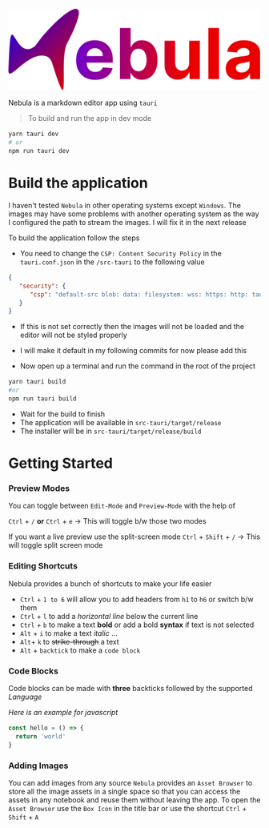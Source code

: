 ![logo-nebula](/assets/logo-nebula.svg)

Nebula is a markdown editor app using `tauri`

> To build and run the app in dev mode

```bash
yarn tauri dev
# or
npm run tauri dev
```

# Build the application

I haven't tested `Nebula` in other operating systems except `Windows`. The images may have some problems
with another operating system as the way I configured the path to stream the images. I will fix it in the next release

To build the application follow the steps

- You need to change the `CSP: Content Security Policy` in the `tauri.conf.json` in the `/src-tauri` to the following value

```json
{
   "security": {
      "csp": "default-src blob: data: filesystem: wss: https: http: tauri: 'unsafe-inline' asset: https://asset.localhost 'self'; img-src 'self' blob: data: asset: https://asset.localhost nb: https://nb.localhost; script-src 'self'; style-src https: tauri: 'unsafe-inline' https://tauri.localhost 'self'"
   }
}

```

- If this is not set correctly then the images will not be loaded and the editor will not be styled properly
- I will make it default in my following commits for now please add this

- Now open up a terminal and run the command in the root of the project

```bash
yarn tauri build
#or
npm run tauri build
```

- Wait for the build to finish
- The application will be available in `src-tauri/target/release`
- The installer will be in `src-tauri/target/release/build`

# Getting Started

### Preview Modes

You can toggle between `Edit-Mode` and `Preview-Mode` with the help of

`Ctrl` + `/` **or** `Ctrl` + `e` -> This will toggle b/w those two modes

If you want a live preview use the split-screen mode
`Ctrl` + `Shift` + `/` -> This will toggle split screen mode

### Editing Shortcuts

Nebula provides a bunch of shortcuts to make your life easier

- `Ctrl` + `1 to 6` will allow you to add headers from `h1` to `h6` or switch b/w them
- `Ctrl` + `l` to add a _horizontal line_ below the current line
- `Ctrl` + `b` to make a text **bold** or add a bold **syntax** if text is not selected
- `Alt` + `i` to make a text _italic_ ...
- `Alt`+ `k` to ~~strike-through~~ a text
- `Alt` + `backtick` to make a `code block`

### Code Blocks

Code blocks can be made with **three** backticks followed by the supported _Language_

_Here is an example for javascript_

```javascript
const hello = () => {
  return 'world'
}
```

### Adding Images

You can add images from any source `Nebula` provides an `Asset Browser` to store all the image
assets in a single space so that you can access the assets in any notebook and reuse them without leaving the app.
To open the `Asset Browser` use the `Box Icon` in the title bar or use the
shortcut `Ctrl` + `Shift` + `A`
